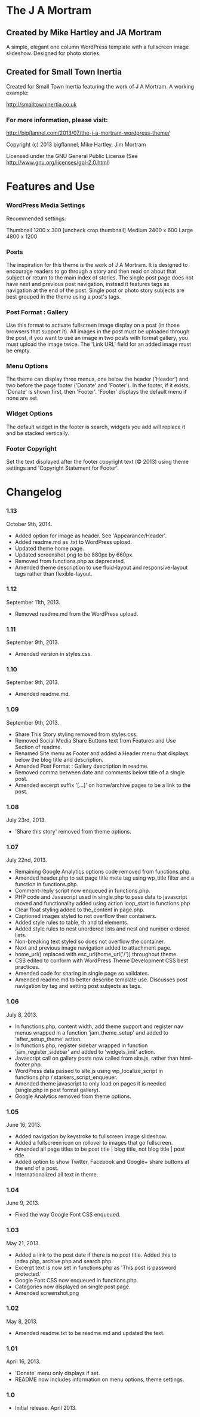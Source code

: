 # The J A Mortram

## Created by Mike Hartley and JA Mortram

A simple, elegant one column WordPress template with a fullscreen image slideshow. Designed for photo stories.

## Created for Small Town Inertia

Created for Small Town Inertia featuring the work of J A Mortram. A working example:

http://smalltowninertia.co.uk

### For more information, please visit:

http://bigflannel.com/2013/07/the-j-a-mortram-wordpress-theme/

Copyright (c) 2013 bigflannel, Mike Hartley, Jim Mortram

Licensed under the GNU General Public License
(See http://www.gnu.org/licenses/gpl-2.0.html)

# Features and Use

### WordPress Media Settings

Recommended settings:

Thumbnail 1200 x 300
[uncheck crop thumbnail]
Medium 2400 x 600
Large 4800 x 1200

### Posts

The inspiration for this theme is the work of J A Mortram. It is designed to encourage readers to go through a story and then read on about that subject or return to the main index of stories. The single post page does not have next and previous post navigation, instead it features tags as navigation at the end of the post. Single post or photo story subjects are best grouped in the theme using a post's tags.

### Post Format : Gallery

Use this format to activate fullscreen image display on a post (in those browsers that support it). All images in the post must be uploaded through the post, if you want to use an image in two posts with format gallery, you must upload the image twice. The 'Link URL' field for an added image must be empty.

### Menu Options

The theme can display three menus, one below the header ('Header') and two before the page footer ('Donate' and 'Footer'). In the footer, if it exists, 'Donate' is shown first, then 'Footer'. 'Footer' displays the default menu if none are set.

### Widget Options

The default widget in the footer is search, widgets you add will replace it and be stacked vertically.

### Footer Copyright

Set the text displayed after the footer copyright text (© 2013) using theme settings and 'Copyright Statement for Footer'.

# Changelog

### 1.13

October 9th, 2014.

* Added option for image as header. See 'Appearance/Header'.
* Added readme.md as .txt to WordPress upload.
* Updated theme home page.
* Updated screenshot.png to be 880px by 660px.
* Removed <?php screen_icon('themes'); ?> from functions.php as deprecated.
* Amended theme description to use fluid-layout and responsive-layout tags rather than flexible-layout.

### 1.12

September 11th, 2013.

* Removed readme.md from the WordPress upload.

### 1.11

September 9th, 2013.

* Amended version in styles.css.

### 1.10

September 9th, 2013.

* Amended readme.md.

### 1.09

September 9th, 2013.

* Share This Story styling removed from styles.css.
* Removed Social Media Share Buttons text from Features and Use Section of readme.
* Renamed Site menu as Footer and added a Header menu that displays below the blog title and description.
* Amended Post Format : Gallery description in readme.
* Removed comma between date and comments below title of a single post.
* Amended excerpt suffix '[...]' on home/archive pages to be a link to the post.

### 1.08

July 23rd, 2013.

* 'Share this story' removed from theme options.

### 1.07

July 22nd, 2013.

* Remaining Google Analytics options code removed from functions.php.
* Amended header.php to set page title meta tag using wp_title filter and a function in functions.php.
* Comment-reply script now enqueued in functions.php.
* PHP code and Javascript used in single.php to pass data to javascript moved and functionality added using action loop_start in functions.php
* Clear float styling added to the_content in page.php.
* Captioned images styled to not overflow their containers.
* Added style rules to table, th and td elements.
* Added style rules to nest unordered lists and nest and number ordered lists.
* Non-breaking text styled so does not overflow the container.
* Next and previous image navigation added to attachment page.
* home_url() replaced with esc_url(home_url('/')) throughout theme.
* CSS edited to conform with WordPress Theme Development CSS best practices.
* Amended code for sharing in single page so validates.
* Amended readme.md to better describe template use. Discusses post navigation by tag and setting post subjects as tags.

### 1.06

July 8, 2013.

* In functions.php, content width, add theme support and register nav menus wrapped in a function 'jam_theme_setup' and added to 'after_setup_theme' action.
* In functions.php, register sidebar wrapped in function 'jam_register_sidebar' and added to 'widgets_init' action.
* Javascript call on gallery posts now called from site.js, rather than html-footer.php.
* WordPress data passed to site.js using wp_localize_script in functions.php / starkers_script_enqueuer.
* Amended theme javascript to only load on pages it is needed (single.php in post format gallery).
* Google Analytics removed from theme options.

### 1.05

June 16, 2013.

* Added navigation by keystroke to fullscreen image slideshow.
* Added a fullscreen icon on rollover to images that go fullscreen.
* Amended all page titles to be post title | blog title, not blog title | post title.
* Added option to show Twitter, Facebook and Google+ share buttons at the end of a post.
* Internationalized all text in theme.

### 1.04

June 9, 2013.

* Fixed the way Google Font CSS enqueued.

### 1.03

May 21, 2013.

* Added a link to the post date if there is no post title. Added this to index.php, archive.php and search.php.
* Excerpt text is now set in functions.php as 'This post is password protected.'
* Google Font CSS now enqueued in functions.php.
* Categories now displayed on single post page.
* Amended screenshot.png

### 1.02

May 8, 2013.

* Amended readme.txt to be readme.md and updated the text.

### 1.01

April 16, 2013.

* 'Donate' menu only displays if set.
* README now includes information on menu options, theme settings.

### 1.0

* Initial release. April 2013.
